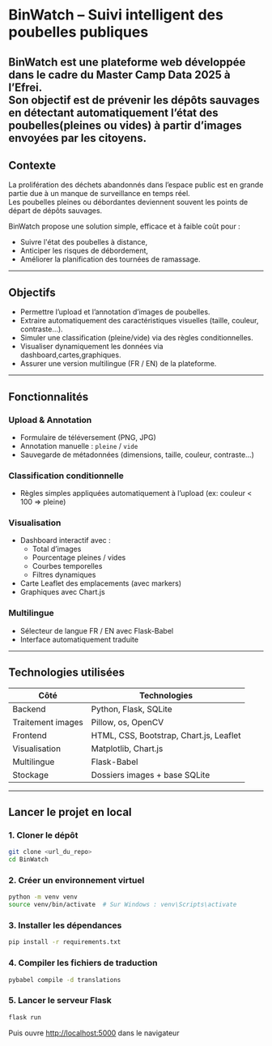 #  BinWatch – Suivi intelligent des poubelles publiques

BinWatch est une plateforme web développée dans le cadre du Master Camp Data 2025 à l’Efrei.  
Son objectif est de prévenir les dépôts sauvages en détectant automatiquement l’état des poubelles(pleines ou vides) à partir d’images envoyées par les citoyens.
---

##  Contexte

La prolifération des déchets abandonnés dans l’espace public est en grande partie due à un manque de surveillance en temps réel.  
Les poubelles pleines ou débordantes deviennent souvent les points de départ de dépôts sauvages.

BinWatch propose une solution simple, efficace et à faible coût pour :
- Suivre l'état des poubelles à distance,
- Anticiper les risques de débordement,
- Améliorer la planification des tournées de ramassage.

---

##  Objectifs

- Permettre l’upload et l’annotation d’images de poubelles.
- Extraire automatiquement des caractéristiques visuelles (taille, couleur, contraste…).
- Simuler une classification (pleine/vide) via des règles conditionnelles.
- Visualiser dynamiquement les données via dashboard,cartes,graphiques.
-  Assurer une version multilingue (FR / EN) de la plateforme.

---

##  Fonctionnalités

### Upload & Annotation
- Formulaire de téléversement (PNG, JPG)
- Annotation manuelle : `pleine` / `vide`
- Sauvegarde de métadonnées (dimensions, taille, couleur, contraste…)

### Classification conditionnelle
- Règles simples appliquées automatiquement à l’upload (ex: couleur < 100 ⇒ pleine)

### Visualisation
- Dashboard interactif avec :
  - Total d’images
  - Pourcentage pleines / vides
  - Courbes temporelles
  - Filtres dynamiques
- Carte Leaflet des emplacements (avec markers)
- Graphiques avec Chart.js

### Multilingue
- Sélecteur de langue FR / EN avec Flask-Babel
- Interface automatiquement traduite

---

##  Technologies utilisées

| Côté | Technologies |
|------|--------------|
| Backend | Python, Flask, SQLite |
| Traitement images | Pillow, os, OpenCV |
| Frontend | HTML, CSS, Bootstrap, Chart.js, Leaflet |
| Visualisation | Matplotlib, Chart.js |
| Multilingue | Flask-Babel |
| Stockage | Dossiers images + base SQLite |

---

##  Lancer le projet en local

### 1. Cloner le dépôt

```bash
git clone <url_du_repo>
cd BinWatch
```

### 2. Créer un environnement virtuel 

```bash
python -m venv venv
source venv/bin/activate  # Sur Windows : venv\Scripts\activate
```

### 3. Installer les dépendances

```bash
pip install -r requirements.txt
```

### 4. Compiler les fichiers de traduction

```bash
pybabel compile -d translations
```

### 5. Lancer le serveur Flask

```bash
flask run
```

Puis ouvre [http://localhost:5000](http://localhost:5000) dans le navigateur 